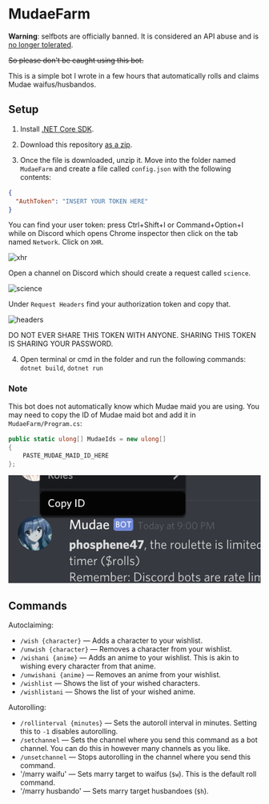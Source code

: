 # MudaeFarm

**Warning**: selfbots are officially banned. It is considered an API abuse and is [no longer tolerated](https://support.discordapp.com/hc/en-us/articles/115002192352-Automated-user-accounts-self-bots-).

~~So please don't be caught using this bot.~~

This is a simple bot I wrote in a few hours that automatically rolls and claims Mudae waifus/husbandos.

## Setup

1. Install [.NET Core SDK](https://dotnet.microsoft.com/download).

2. Download this repository [as a zip](https://github.com/phosphene47/MudaeFarm/archive/master.zip).

3. Once the file is downloaded, unzip it. Move into the folder named `MudaeFarm` and create a file called `config.json` with the following contents:

```json
{
  "AuthToken": "INSERT YOUR TOKEN HERE"
}
```

You can find your user token: press Ctrl+Shift+I or Command+Option+I while on Discord which opens Chrome inspector then click on the tab named `Network`. Click on `XHR`.

![xhr](images/xhr.png)

Open a channel on Discord which should create a request called `science`.

![science](images/science.png)

Under `Request Headers` find your authorization token and copy that.

![headers](images/headers.png)

DO NOT EVER SHARE THIS TOKEN WITH ANYONE. SHARING THIS TOKEN IS SHARING YOUR PASSWORD.

4. Open terminal or cmd in the folder and run the following commands: `dotnet build`, `dotnet run`

### Note

This bot does not automatically know which Mudae maid you are using. You may need to copy the ID of Mudae maid bot and add it in `MudaeFarm/Program.cs`:

```csharp
public static ulong[] MudaeIds = new ulong[]
{
    PASTE_MUDAE_MAID_ID_HERE
};
```

![mudaeId](images/mudaeId.png)

## Commands

Autoclaiming:

- `/wish {character}` — Adds a character to your wishlist.
- `/unwish {character}` — Removes a character from your wishlist.
- `/wishani {anime}` — Adds an anime to your wishlist. This is akin to wishing every character from that anime.
- `/unwishani {anime}` — Removes an anime from your wishlist.
- `/wishlist` — Shows the list of your wished characters.
- `/wishlistani` — Shows the list of your wished anime.

Autorolling:

- `/rollinterval {minutes}` — Sets the autoroll interval in minutes. Setting this to `-1` disables autorolling.
- `/setchannel` — Sets the channel where you send this command as a bot channel. You can do this in however many channels as you like.
- `/unsetchannel` — Stops autorolling in the channel where you send this command.
- '/marry waifu' — Sets marry target to waifus (`$w`). This is the default roll command.
- '/marry husbando' — Sets marry target husbandoes (`$h`).

